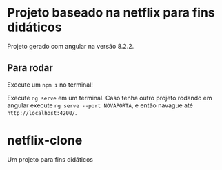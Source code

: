 # Projeto baseado na netflix para fins didáticos

Projeto gerado com angular na versão 8.2.2.

## Para rodar
Execute um `npm i` no terminal!

Execute `ng serve` em um terminal. Caso tenha outro projeto rodando em angular execute `ng serve --port NOVAPORTA`, e então navague até `http://localhost:4200/`.

# netflix-clone
Um projeto para fins didáticos

